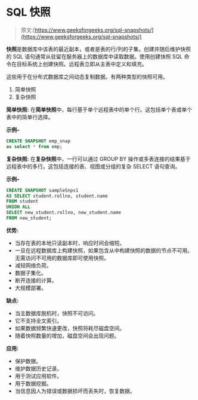 # SQL 快照

> 原文:[https://www.geeksforgeeks.org/sql-snapshots/](https://www.geeksforgeeks.org/sql-snapshots/)

**快照**是数据库中该表的最近副本，或者是表的行/列的子集。创建并随后维护快照的 SQL 语句通常从驻留在服务器上的数据库中读取数据。使用创建快照 SQL 命令在目标系统上创建快照。远程表立即从主表中定义和填充。

这些用于在分布式数据库之间动态复制数据。有两种类型的快照可用。

1.  简单快照
2.  复杂快照

**简单快照:**
在**简单快照**中，每行基于单个远程表中的单个行。这包括单个表或单个表中的简单行选择。

**示例–**

```sql
CREATE SNAPSHOT emp_snap 
as select * from emp;

```

**复杂快照:**
在**复杂快照**中，一行可以通过 GROUP BY 操作或多表连接的结果基于远程表中的多行。这包括连接的表、视图或分组的复杂 SELECT 语句查询。

**示例–**

```sql
CREATE SNAPSHOT sampleSnps1 
AS SELECT student.rollno, student.name 
FROM student
UNION ALL
SELECT new_student.rollno, new_student.name 
FROM new_student;

```

**优势:**

*   当存在表的本地只读副本时，响应时间会缩短。
*   一旦在远程数据库上构建快照，如果包含从中构建快照的数据的节点不可用。无需访问不可用的数据库即可使用快照。
*   减轻网络负荷。
*   数据子集化。
*   断开连接的计算。
*   大规模部署。

**缺点:**

*   当主数据库脱机时，快照不可访问。
*   它不支持全文索引。
*   如果数据频繁快速更改，快照将耗尽磁盘空间。
*   随着快照数量的增加，磁盘空间会出现问题。

**应用:**

*   保护数据。
*   维护数据历史记录。
*   用于测试应用软件。
*   用于数据挖掘。
*   当信息因人为错误或数据损坏而丢失时，恢复数据。